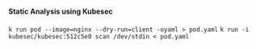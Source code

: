 #### Static Analysis using Kubesec

`k run pod --image=nginx --dry-run=client -oyaml > pod.yaml`
`k run -i kubesec/kubesec:512c5e0 scan /dev/stdin < pod.yaml`
